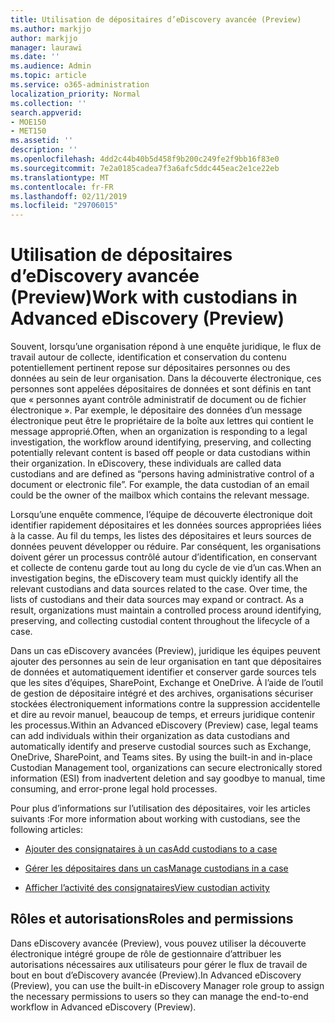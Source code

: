 ```yaml
---
title: Utilisation de dépositaires d’eDiscovery avancée (Preview)
ms.author: markjjo
author: markjjo
manager: laurawi
ms.date: ''
ms.audience: Admin
ms.topic: article
ms.service: o365-administration
localization_priority: Normal
ms.collection: ''
search.appverid:
- MOE150
- MET150
ms.assetid: ''
description: ''
ms.openlocfilehash: 4dd2c44b40b5d458f9b200c249fe2f9bb16f83e0
ms.sourcegitcommit: 7e2a0185cadea7f3a6afc5ddc445eac2e1ce22eb
ms.translationtype: MT
ms.contentlocale: fr-FR
ms.lasthandoff: 02/11/2019
ms.locfileid: "29706015"
---
```

# <a name="work-with-custodians-in-advanced-ediscovery-preview"></a><span data-ttu-id="56f9c-102">Utilisation de dépositaires d’eDiscovery avancée (Preview)</span><span class="sxs-lookup"><span data-stu-id="56f9c-102">Work with custodians in Advanced eDiscovery (Preview)</span></span>

<span data-ttu-id="56f9c-p101">Souvent, lorsqu’une organisation répond à une enquête juridique, le flux de travail autour de collecte, identification et conservation du contenu potentiellement pertinent repose sur dépositaires personnes ou des données au sein de leur organisation. Dans la découverte électronique, ces personnes sont appelées dépositaires de données et sont définis en tant que « personnes ayant contrôle administratif de document ou de fichier électronique ». Par exemple, le dépositaire des données d’un message électronique peut être le propriétaire de la boîte aux lettres qui contient le message approprié.</span><span class="sxs-lookup"><span data-stu-id="56f9c-p101">Often, when an organization is responding to a legal investigation, the workflow around identifying, preserving, and collecting potentially relevant content is based off people or data custodians within their organization. In eDiscovery, these individuals are called data custodians and are defined as “persons having administrative control of a document or electronic file”. For example, the data custodian of an email could be the owner of the mailbox which contains the relevant message.</span></span>  

<span data-ttu-id="56f9c-p102">Lorsqu’une enquête commence, l’équipe de découverte électronique doit identifier rapidement dépositaires et les données sources appropriées liées à la casse. Au fil du temps, les listes des dépositaires et leurs sources de données peuvent développer ou réduire. Par conséquent, les organisations doivent gérer un processus contrôlé autour d’identification, en conservant et collecte de contenu garde tout au long du cycle de vie d’un cas.</span><span class="sxs-lookup"><span data-stu-id="56f9c-p102">When an investigation begins, the eDiscovery team must quickly identify all the relevant custodians and data sources related to the case. Over time, the lists of custodians and their data sources may expand or contract. As a result, organizations must maintain a controlled process around identifying, preserving, and collecting custodial content throughout the lifecycle of a case.</span></span>

<span data-ttu-id="56f9c-p103">Dans un cas eDiscovery avancées (Preview), juridique les équipes peuvent ajouter des personnes au sein de leur organisation en tant que dépositaires de données et automatiquement identifier et conserver garde sources tels que les sites d’équipes, SharePoint, Exchange et OneDrive. À l’aide de l’outil de gestion de dépositaire intégré et des archives, organisations sécuriser stockées électroniquement informations contre la suppression accidentelle et dire au revoir manuel, beaucoup de temps, et erreurs juridique contenir les processus.</span><span class="sxs-lookup"><span data-stu-id="56f9c-p103">Within an Advanced eDiscovery (Preview) case, legal teams can add individuals within their organization as data custodians and automatically identify and preserve custodial sources such as Exchange, OneDrive, SharePoint, and Teams sites. By using the built-in and in-place Custodian Management tool, organizations can secure electronically stored information (ESI) from inadvertent deletion and say goodbye to manual, time consuming, and error-prone legal hold processes.</span></span> 

<span data-ttu-id="56f9c-111">Pour plus d’informations sur l’utilisation des dépositaires, voir les articles suivants :</span><span class="sxs-lookup"><span data-stu-id="56f9c-111">For more information about working with custodians, see the following articles:</span></span> 

- [<span data-ttu-id="56f9c-112">Ajouter des consignataires à un cas</span><span class="sxs-lookup"><span data-stu-id="56f9c-112">Add custodians to a case</span></span>](add-custodians-to-case.md)

- [<span data-ttu-id="56f9c-113">Gérer les dépositaires dans un cas</span><span class="sxs-lookup"><span data-stu-id="56f9c-113">Manage custodians in a case</span></span>](manage-new-custodians.md)

- [<span data-ttu-id="56f9c-114">Afficher l’activité des consignataires</span><span class="sxs-lookup"><span data-stu-id="56f9c-114">View custodian activity</span></span>](view-custodian-activity.md)

## <a name="roles-and-permissions"></a><span data-ttu-id="56f9c-115">Rôles et autorisations</span><span class="sxs-lookup"><span data-stu-id="56f9c-115">Roles and permissions</span></span>

<span data-ttu-id="56f9c-116">Dans eDiscovery avancée (Preview), vous pouvez utiliser la découverte électronique intégré groupe de rôle de gestionnaire d’attribuer les autorisations nécessaires aux utilisateurs pour gérer le flux de travail de bout en bout d’eDiscovery avancée (Preview).</span><span class="sxs-lookup"><span data-stu-id="56f9c-116">In Advanced eDiscovery (Preview), you can use the built-in eDiscovery Manager role group to assign the necessary permissions to users so they can manage the end-to-end workflow in Advanced eDiscovery (Preview).</span></span>

